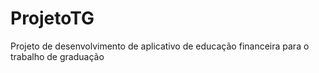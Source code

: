 # ProjetoTG
Projeto de desenvolvimento de aplicativo de educação financeira para o trabalho de graduação
